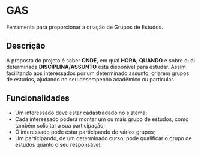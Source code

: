 # GAS

Ferramenta para proporcionar a criação de  Grupos de Estudos.
                        
## Descrição

 A proposta do projeto é saber **ONDE**, em qual **HORA**, **QUANDO** e sobre qual determinada **DISCIPLINA**/**ASSUNTO** esta disponível para estudar. Assim facilitando aos interessados por um determinado assunto, criarem grupos de estudos, ajudando no seu desempenho acadêmico ou particular.

## Funcionalidades

-	Um interessado deve estar cadastradado no sistema;
-	Cada interessado poderá montar um ou mais grupo de estudos, como também solicitar a sua participação;
-	O interessado pode estar participando de vários grupos;
- Um participando, de um determinado curso, pode qualificar o grupo de estudos quanto o seu responsável.
